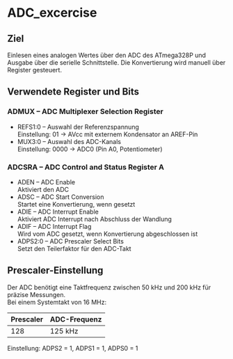 # ADC_excercise

## Ziel
Einlesen eines analogen Wertes über den ADC des ATmega328P und Ausgabe über die serielle Schnittstelle. Die Konvertierung wird manuell über Register gesteuert.

## Verwendete Register und Bits

### ADMUX – ADC Multiplexer Selection Register
- REFS1:0 – Auswahl der Referenzspannung  
  Einstellung: 01 → AVcc mit externem Kondensator an AREF-Pin
- MUX3:0 – Auswahl des ADC-Kanals  
  Einstellung: 0000 → ADC0 (Pin A0, Potentiometer)

### ADCSRA – ADC Control and Status Register A
- ADEN – ADC Enable  
  Aktiviert den ADC
- ADSC – ADC Start Conversion  
  Startet eine Konvertierung, wenn gesetzt
- ADIE – ADC Interrupt Enable  
  Aktiviert ADC Interrupt nach Abschluss der Wandlung
- ADIF – ADC Interrupt Flag  
  Wird vom ADC gesetzt, wenn Konvertierung abgeschlossen ist
- ADPS2:0 – ADC Prescaler Select Bits  
  Setzt den Teilerfaktor für den ADC-Takt

## Prescaler-Einstellung

Der ADC benötigt eine Taktfrequenz zwischen 50 kHz und 200 kHz für präzise Messungen.  
Bei einem Systemtakt von 16 MHz:

| Prescaler | ADC-Frequenz |
|-----------|---------------|
| 128       | 125 kHz       |

Einstellung: ADPS2 = 1, ADPS1 = 1, ADPS0 = 1
